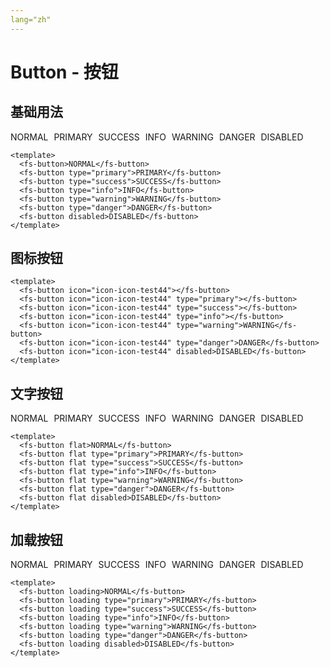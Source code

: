 ```yaml
---
lang="zh"
---
```


# Button - 按钮

## 基础用法

<div style="margin-top: 10px;">
  <fs-button style="margin-right: 5px;">NORMAL</fs-button>
  <fs-button style="margin-right: 5px;" type="primary">PRIMARY</fs-button>
  <fs-button style="margin-right: 5px;" type="success">SUCCESS</fs-button>
  <fs-button style="margin-right: 5px;" type="info">INFO</fs-button>
  <fs-button style="margin-right: 5px;" type="warning">WARNING</fs-button>
  <fs-button style="margin-right: 5px;" type="danger">DANGER</fs-button>
  <fs-button disabled style="margin-right: 5px;">DISABLED</fs-button>
</div>

<script>
export default {
  data() {
    return {
      loading: false
    }
  },
  methods: {
    btnClick() {
      this.loading ? this.loading = false : this.loading = true
      console.log('点你mei~')
    }
  }
};
</script>

```vue
<template>
  <fs-button>NORMAL</fs-button>
  <fs-button type="primary">PRIMARY</fs-button>
  <fs-button type="success">SUCCESS</fs-button>
  <fs-button type="info">INFO</fs-button>
  <fs-button type="warning">WARNING</fs-button>
  <fs-button type="danger">DANGER</fs-button>
  <fs-button disabled>DISABLED</fs-button>
</template>
```


## 图标按钮

<template>
  <fs-button icon="icon-icon-test44"></fs-button>
  <fs-button icon="icon-icon-test45" type="primary"></fs-button>
  <fs-button icon="icon-icon-test46" type="success"></fs-button>
  <fs-button icon="icon-icon-test47" type="info"></fs-button>
  <fs-button icon="icon-icon-test48" type="warning">WARNING</fs-button>
  <fs-button icon="icon-icon-test49" type="danger">DANGER</fs-button>
  <fs-button icon="icon-icon-test50" disabled>DISABLED</fs-button>
</template>

```vue
<template>
  <fs-button icon="icon-icon-test44"></fs-button>
  <fs-button icon="icon-icon-test44" type="primary"></fs-button>
  <fs-button icon="icon-icon-test44" type="success"></fs-button>
  <fs-button icon="icon-icon-test44" type="info"></fs-button>
  <fs-button icon="icon-icon-test44" type="warning">WARNING</fs-button>
  <fs-button icon="icon-icon-test44" type="danger">DANGER</fs-button>
  <fs-button icon="icon-icon-test44" disabled>DISABLED</fs-button>
</template>
```


## 文字按钮

<div style="margin-top: 10px;">
  <fs-button flat style="margin-right: 5px;">NORMAL</fs-button>
  <fs-button flat style="margin-right: 5px;" type="primary">PRIMARY</fs-button>
  <fs-button flat style="margin-right: 5px;" type="success">SUCCESS</fs-button>
  <fs-button flat style="margin-right: 5px;" type="info">INFO</fs-button>
  <fs-button flat style="margin-right: 5px;" type="warning">WARNING</fs-button>
  <fs-button flat style="margin-right: 5px;" type="danger">DANGER</fs-button>
  <fs-button flat disabled style="margin-right: 5px;">DISABLED</fs-button>
</div>

```vue
<template>
  <fs-button flat>NORMAL</fs-button>
  <fs-button flat type="primary">PRIMARY</fs-button>
  <fs-button flat type="success">SUCCESS</fs-button>
  <fs-button flat type="info">INFO</fs-button>
  <fs-button flat type="warning">WARNING</fs-button>
  <fs-button flat type="danger">DANGER</fs-button>
  <fs-button flat disabled>DISABLED</fs-button>
</template>
```

## 加载按钮

<div style="margin-top: 10px;">
  <fs-button loading style="margin-right: 5px;">NORMAL</fs-button>
  <fs-button loading style="margin-right: 5px;" type="primary">PRIMARY</fs-button>
  <fs-button loading style="margin-right: 5px;" type="success">SUCCESS</fs-button>
  <fs-button loading style="margin-right: 5px;" type="info">INFO</fs-button>
  <fs-button loading style="margin-right: 5px;" type="warning">WARNING</fs-button>
  <fs-button loading style="margin-right: 5px;" type="danger">DANGER</fs-button>
  <fs-button loading disabled style="margin-right: 5px;">DISABLED</fs-button>
</div>

```vue
<template>
  <fs-button loading>NORMAL</fs-button>
  <fs-button loading type="primary">PRIMARY</fs-button>
  <fs-button loading type="success">SUCCESS</fs-button>
  <fs-button loading type="info">INFO</fs-button>
  <fs-button loading type="warning">WARNING</fs-button>
  <fs-button loading type="danger">DANGER</fs-button>
  <fs-button loading disabled>DISABLED</fs-button>
</template>
```